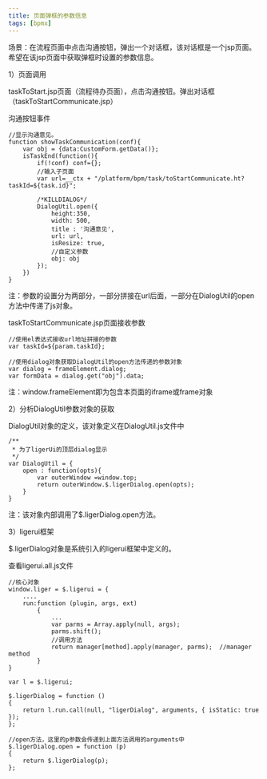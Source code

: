 ```yaml
---
title: 页面弹框的参数信息
tags: [bpmx]
---
```


场景：在流程页面中点击沟通按钮，弹出一个对话框，该对话框是一个jsp页面。希望在该jsp页面中获取弹框时设置的参数信息。

1）页面调用

taskToStart.jsp页面（流程待办页面），点击沟通按钮。弹出对话框（taskToStartCommunicate.jsp）

沟通按钮事件

```
//显示沟通意见。
function showTaskCommunication(conf){
    var obj = {data:CustomForm.getData()};
    isTaskEnd(function(){
        if(!conf) conf={};
        //输入子页面
        var url=__ctx + "/platform/bpm/task/toStartCommunicate.ht?taskId=${task.id}";
        
        /*KILLDIALOG*/
        DialogUtil.open({
            height:350,
            width: 500,
            title : '沟通意见',
            url: url, 
            isResize: true,
            //自定义参数
            obj: obj
        });
    })
}
```

注：参数的设置分为两部分，一部分拼接在url后面，一部分在DialogUtil的open方法中传递了js对象。

taskToStartCommunicate.jsp页面接收参数

```
//使用el表达式接收url地址拼接的参数
var taskId=${param.taskId};

//使用dialog对象获取DialogUtil的open方法传递的参数对象
var dialog = frameElement.dialog;
var formData = dialog.get("obj").data;
```

注：window.frameElement即为包含本页面的iframe或frame对象

2）分析DialogUtil参数对象的获取

DialogUtil对象的定义，该对象定义在DialogUtil.js文件中

```
/**
 * 为了ligerUi的顶层dialog显示
 */
var DialogUtil = {
    open : function(opts){
        var outerWindow =window.top;
        return outerWindow.$.ligerDialog.open(opts);
    }
}
```

注：该对象内部调用了$.ligerDialog.open方法。

3）ligerui框架

$.ligerDialog对象是系统引入的ligerui框架中定义的。

查看ligerui.all.js文件

```
//核心对象
window.liger = $.ligerui = {
    ....
    run:function (plugin, args, ext)
        {
            ...
            var parms = Array.apply(null, args);
            parms.shift();
            //调用方法
            return manager[method].apply(manager, parms);  //manager method
        }
}

var l = $.ligerui;

$.ligerDialog = function ()
{
    return l.run.call(null, "ligerDialog", arguments, { isStatic: true });
};

//open方法，这里的p参数会传递到上面方法调用的arguments中
$.ligerDialog.open = function (p)
{
    return $.ligerDialog(p);
};
```
